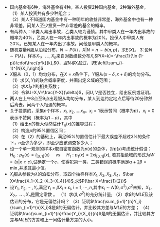 -  国内基金有6种，海外基金有4种。某人投资2种国内基金，2种海外基金。<br />（1）某人投资共有多少种组合；<br />（2）某人不知道国内基金中有一种明年的收益非常差，海外基金中也有一种非常差。问某人至少投资一种非常差的基金的概率。 
-  有两种人：甲类人易出事故，乙类人较为谨慎。其中甲类人在一年内出事故的概率为40%，乙类人在一年内出事故的概率为20%。投保人中甲类人有20%。已知某人在一年内出了事故，问他是甲类人的概率。 
-  随机变量$N$服从泊松分布，$N \sim P(\lambda)$，$X|N=n\sim b(n,p)$，求$E(X)$。 
3'.设$N \sim P(\lambda)$，样本$X_1，\cdots,X_n$来自对数级数分布$X$,$P(X=k)=-\frac{1}{\ln (1-p)}\cdot\frac{p^k}{k},$$0，且$N$与$X$独立，求$E\left[\sum_{i-1}^{N}X_i\right]$
 -  $X$服从（0，1）均匀分布，在$X=x$条件下，$Y$服从$(x-\delta,x+\delta)$的均匀分布。<br />（1）求$(X,Y)$的联合概率密度，并画出定义域的范围；<br />（2）求$X$与$Y$的相关系数；<br />（3）令$U=X,V=\frac{Y-X}{\delta}$，问$U,V$是否独立，给出反例或证明。 
-  两人在上午8点至9点出现服从均匀分布，某人到达约定地点后等待20分钟然后离去。问两个人相遇的概率。 
-  关于投票的，采集$n$个样本，$x_1,x_2,....x_n$。$x_i=1$表示赞同（概率为$p$），$x_i=0$表示不赞同（概率为$1-p$），其中<br />（1）给出$p$的极大似然估计$T_n(x)$的推导过程；<br />（2）构造$p$的95%置信区间；<br />（3）在（2）的基础上，满足95%的置信估计下最大误差不超过3%的条件下，$n$至少为多少，即至少应该调查多少人；
-  设一个单一观测的样本$x$取自密度函数为$p(x)$的总体，对$p(x)$考虑统计假设：	
$H_0:p_0(x)=I_{[0,1]}(x)    \ \ \ \ \ vs\ \ \ \ \ H_1:p_1(x)=2xI_{[0,1]}(x),$
 若其拒绝域的形式为$W=\{x|x\ge c\}$,试确定一个$c$，使得犯第一类，二类错误的概率满足$\alpha+2\beta=\min$,并求其最小值。
 -  $X_i$服从参数为$\lambda$的泊松分布，取四个抽样样本$X_1,X_2,X_3,X_4$，$\bar X=\frac{X_1+X_2+X_3+X_4}{4}$,求$P(\bar X<\frac{1}{2})$
-  设$Y_1,Y_2,\cdots,Y_n$满足$Y_i=\beta X_i+\varepsilon _i,i=1,\cdots,n$,其中$\varepsilon_i\sim N(0,\sigma^2)$,$\sigma^2$未知，$X_1，X_2，\cdots,X_n$是固定常数	。
（1）求$(\beta,\sigma^2)$的充分统计量;
 （2）求$\beta$的$MLE$及该估计的分布，它是无偏估计吗？
 （3）证明$\frac{\sum_{i=1}^{n}Y_i}{\sum_{i=1}^{n}X_i}$是$\beta$的无偏估计，并比较其方差与$MLE$的方差；
 （4）证明$\frac{\sum_{i=1}^{n}\frac{Y_i}{X_i}}{n}$是$\beta$的无偏估计，并比较其方差与$MLE$的方差和上一问估计量方差的大小。
 